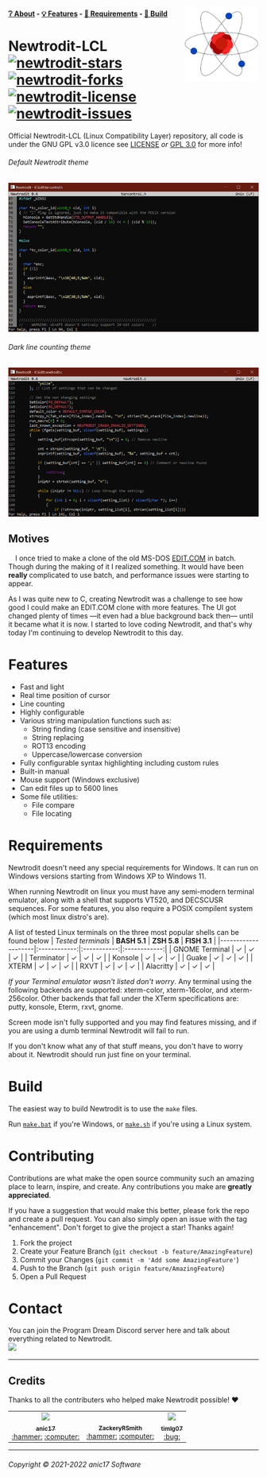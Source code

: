 <!-- Change this to use a picture in the root directory. Not the bmp -->
<a href="https://github.com/anic17/Newtrodit-LCL"><img src="https://github.com/anic17/Newtrodit-LCL/blob/main/res/logo_transp.png" align="right" width="150" height="150" /></a>

#### [❔ About](https://github.com/anic17/Newtrodit-LCL#about) - [💡 Features](https://github.com/anic17/Newtrodit-LCL#features) - [📖 Requirements](https://github.com/anic17/Newtrodit-LCL#requirements) - [🔨 Build](https://github.com/anic17/Newtrodit-LCL#build)

# Newtrodit-LCL <br><a href="https://github.com/anic17/Newtrodit/stargazers">![newtrodit-stars](https://img.shields.io/github/stars/anic17/Newtrodit?color=yellow&style=flat-square)</a> <a href="https://github.com/anic17/Newtrodit/network/members">![newtrodit-forks](https://img.shields.io/github/forks/anic17/Newtrodit?style=flat-square)</a> <a href="https://www.gnu.org/licenses/gpl-3.0">![newtrodit-license](https://img.shields.io/github/license/anic17/Newtrodit?style=flat-square)</a> <a href="https://github.com/anic17/Newtrodit/issues">![newtrodit-issues](https://img.shields.io/github/issues/anic17/Newtrodit?style=flat-square)</a>

Official Newtrodit-LCL (Linux Compatibility Layer) repository, all code is under the GNU GPL v3.0 licence see [LICENSE](https://github.com/anic17/Newtrodit-LCL/blob/main/LICENSE) *or* [GPL 3.0](https://www.gnu.org/licenses/gpl-3.0.en.html) for more info!

###### Default Newtrodit theme
<img src="https://github.com/anic17/Newtrodit-LCL/blob/main/res/screenshot_main.png" width="521" height="300">

###### Dark line counting theme
<img src="https://github.com/anic17/Newtrodit-LCL/blob/main/res/screenshot_dark.png" width="521" height="300">

## Motives
&emsp;I once tried to make a clone of the old MS-DOS [EDIT.COM](https://en.wikipedia.org/wiki/MS-DOS_Editor) in batch. Though during the making of it I realized something. It would have been **really** complicated to use batch, and performance issues were starting to appear.

As I was quite new to C, creating Newtrodit was a challenge to see how good I could make an EDIT.COM clone with more features. The UI got changed plenty of times —it even had a blue background back then— until it became what it is now. I started to love coding Newtrodit, and that's why today I'm continuing to develop Newtrodit to this day.

# Features
- Fast and light
- Real time position of cursor
- Line counting
- Highly configurable
- Various string manipulation functions such as:
   - String finding (case sensitive and insensitive)
   - String replacing
   - ROT13 encoding
   - Uppercase/lowercase conversion
- Fully configurable syntax highlighting including custom rules
- Built-in manual
- Mouse support (Windows exclusive)
- Can edit files up to 5600 lines
- Some file utilities:
   - File compare
   - File locating

# Requirements
Newtrodit doesn't need any special requirements for Windows. It can run on Windows versions starting from Windows XP to Windows 11. 

When running Newtrodit on linux you must have any semi-modern terminal emulator, along with a shell that supports VT520, and DECSCUSR sequences. For some features, you also require a POSIX compilent system (which most linux distro's are). 

A list of tested Linux terminals on the three most popular shells can be found below 
| _Tested terminals_ | **BASH 5.1** | **ZSH 5.8** | **FISH 3.1** |
|--------------------|:------------:|:-----------:|:------------:|
| GNOME Terminal     |       ✓      |      ✓      |       ✓      |
| Terminator         |       ✓      |      ✓      |       ✓      |
| Konsole            |       ✓      |      ✓      |       ✓      |
| Guake              |       ✓      |      ✓      |       ✓      |
| XTERM              |       ✓      |      ✓      |       ✓      |
| RXVT               |       ✓      |      ✓      |       ✓      |
| Alacritty          |       ✓      |      ✓      |       ✓      |

*If your Terminal emulator wasn't listed don't worry*. Any terminal using the following backends are supported: xterm-color, xterm-16color, and xterm-256color. Other backends that fall under the XTerm specifications are: putty, konsole, Eterm, rxvt, gnome. 

Screen mode isn't fully supported and you may find features missing, and if you are using a dumb terminal Newtrodit will fail to run.

If you don't know what any of that stuff means, you don't have to worry about it. Newtrodit should run just fine on your terminal.

# Build
The easiest way to build Newtrodit is to use the `make` files.

Run [`make.bat`](make.bat) if you're Windows, or [`make.sh`](make.sh) if you're using a Linux system. 

# Contributing
Contributions are what make the open source community such an amazing place to learn, inspire, and create. Any contributions you make are **greatly appreciated**.

If you have a suggestion that would make this better, please fork the repo and create a pull request. You can also simply open an issue with the tag "enhancement".
Don't forget to give the project a star! Thanks again!

1. Fork the project
2. Create your Feature Branch (`git checkout -b feature/AmazingFeature`)
3. Commit your Changes (`git commit -m 'Add some AmazingFeature'`)
4. Push to the Branch (`git push origin feature/AmazingFeature`)
5. Open a Pull Request
# Contact

You can join the Program Dream Discord server here and talk about everything related to Newtrodit.</br>
<a href="https://discord.gg/J628dBqQgb"><img src="https://img.shields.io/discord/728958932210679869?style=flat-square"></a>
<hr>

## Credits
Thanks to all the contributers who helped make Newtrodit possible! ❤️

<table>
  <tr>
    <td align="center"><a href="https://github.com/anic17"><img src="https://avatars.githubusercontent.com/u/58483910?v=4?s=100" width="100px;" /><br /><sub><b>anic17</b></sub></a><br /><a href="" title="Maintainer">:hammer:</a> <a href="" title="Code">:computer:</a></td>
    <td align="center"><a href="https://github.com/ZackeryRSmith"><img src="https://avatars.githubusercontent.com/u/72983221?v=4?s=100" width="100px;" alt=""/><br /><sub><b>ZackeryRSmith</b></sub></a><br /><a href="" title="Maintainer">:hammer:</a> <a href="" title="Code">:computer:</a></td>
    <td align="center"><a href="https://github.com/timlg07"><img src="https://avatars.githubusercontent.com/u/33633786?v=4?s=100" width="100px;" /><br /><sub><b>timlg07</b></sub></a><br /><a href="" title="Bug fixes">:bug:</a></td>
  </tr>
</table>

<hr>

###### Copyright &copy; 2021-2022 anic17 Software
